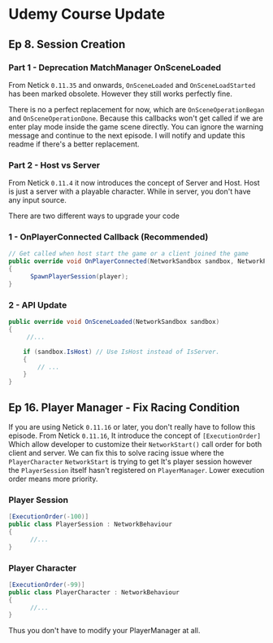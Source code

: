 # Udemy Course Update

## Ep 8. Session Creation

### Part 1 - Deprecation MatchManager OnSceneLoaded
From Netick `0.11.35` and onwards, `OnSceneLoaded` and `OnSceneLoadStarted` has been marked obsolete. However they still works perfectly fine. 

There is no a perfect replacement for now, which are `OnSceneOperationBegan` and `OnSceneOperationDone`. Because this callbacks won't get called if we are enter play mode inside the game scene directly.
You can ignore the warning message and continue to the next episode. I will notify and update this readme if there's a better replacement.

### Part 2 - Host vs Server
From Netick `0.11.4` it now introduces the concept of Server and Host. Host is just a server with a playable character. While in server, you don't have any input source.

There are two different ways to upgrade your code

### 1 - OnPlayerConnected Callback (Recommended)
```cs
// Get called when host start the game or a client joined the game
public override void OnPlayerConnected(NetworkSandbox sandbox, NetworkPlayer player)
{
      SpawnPlayerSession(player);
}
```

### 2 - API Update
```cs
public override void OnSceneLoaded(NetworkSandbox sandbox)
{
     //...

    if (sandbox.IsHost) // Use IsHost instead of IsServer.
    {
        // ...
    }
}
```

## Ep 16. Player Manager - Fix Racing Condition
If you are using Netick `0.11.16` or later, you don't really have to follow this episode. From Netick `0.11.16`, It introduce the concept of `[ExecutionOrder]` Which allow developer to customize their `NetworkStart()` call order for both client and server.
We can fix this to solve racing issue where the `PlayerCharacter` `NetworkStart` is trying to get It's player session however the `PlayerSession` itself hasn't registered on `PlayerManager`.
Lower execution order means more priority.
### Player Session
```cs
[ExecutionOrder(-100)]
public class PlayerSession : NetworkBehaviour
{
      //...
}
```

### Player Character
```cs
[ExecutionOrder(-99)]
public class PlayerCharacter : NetworkBehaviour
{
      //...
}
```

Thus you don't have to modify your PlayerManager at all.



